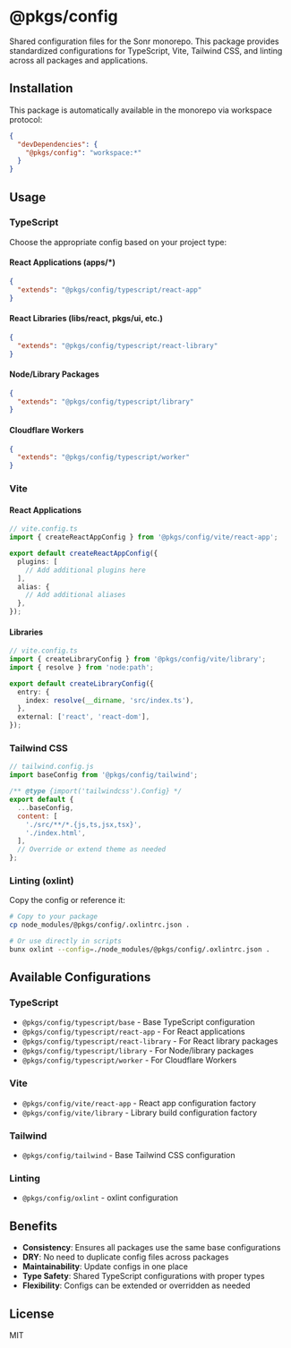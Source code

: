 # @pkgs/config

Shared configuration files for the Sonr monorepo. This package provides standardized configurations for TypeScript, Vite, Tailwind CSS, and linting across all packages and applications.

## Installation

This package is automatically available in the monorepo via workspace protocol:

```json
{
  "devDependencies": {
    "@pkgs/config": "workspace:*"
  }
}
```

## Usage

### TypeScript

Choose the appropriate config based on your project type:

#### React Applications (apps/*)

```json
{
  "extends": "@pkgs/config/typescript/react-app"
}
```

#### React Libraries (libs/react, pkgs/ui, etc.)

```json
{
  "extends": "@pkgs/config/typescript/react-library"
}
```

#### Node/Library Packages

```json
{
  "extends": "@pkgs/config/typescript/library"
}
```

#### Cloudflare Workers

```json
{
  "extends": "@pkgs/config/typescript/worker"
}
```

### Vite

#### React Applications

```typescript
// vite.config.ts
import { createReactAppConfig } from '@pkgs/config/vite/react-app';

export default createReactAppConfig({
  plugins: [
    // Add additional plugins here
  ],
  alias: {
    // Add additional aliases
  },
});
```

#### Libraries

```typescript
// vite.config.ts
import { createLibraryConfig } from '@pkgs/config/vite/library';
import { resolve } from 'node:path';

export default createLibraryConfig({
  entry: {
    index: resolve(__dirname, 'src/index.ts'),
  },
  external: ['react', 'react-dom'],
});
```

### Tailwind CSS

```javascript
// tailwind.config.js
import baseConfig from '@pkgs/config/tailwind';

/** @type {import('tailwindcss').Config} */
export default {
  ...baseConfig,
  content: [
    './src/**/*.{js,ts,jsx,tsx}',
    './index.html',
  ],
  // Override or extend theme as needed
};
```

### Linting (oxlint)

Copy the config or reference it:

```bash
# Copy to your package
cp node_modules/@pkgs/config/.oxlintrc.json .

# Or use directly in scripts
bunx oxlint --config=./node_modules/@pkgs/config/.oxlintrc.json .
```

## Available Configurations

### TypeScript

- `@pkgs/config/typescript/base` - Base TypeScript configuration
- `@pkgs/config/typescript/react-app` - For React applications
- `@pkgs/config/typescript/react-library` - For React library packages
- `@pkgs/config/typescript/library` - For Node/library packages
- `@pkgs/config/typescript/worker` - For Cloudflare Workers

### Vite

- `@pkgs/config/vite/react-app` - React app configuration factory
- `@pkgs/config/vite/library` - Library build configuration factory

### Tailwind

- `@pkgs/config/tailwind` - Base Tailwind CSS configuration

### Linting

- `@pkgs/config/oxlint` - oxlint configuration

## Benefits

- **Consistency**: Ensures all packages use the same base configurations
- **DRY**: No need to duplicate config files across packages
- **Maintainability**: Update configs in one place
- **Type Safety**: Shared TypeScript configurations with proper types
- **Flexibility**: Configs can be extended or overridden as needed

## License

MIT
